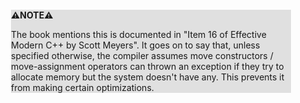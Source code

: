 <div style="margin:2em; background-color: #e0e0e0;">

<strong>⚠️NOTE️️️⚠️</strong>

The book mentions this is documented in "Item 16 of Effective Modern C++ by Scott Meyers". It goes on to say that, unless specified otherwise, the compiler assumes move constructors / move-assignment operators can thrown an exception if they try to allocate memory but the system doesn't have any. This prevents it from making certain optimizations.
</div>

